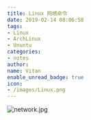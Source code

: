 ```yaml
---
title: Linux 网络命令
date: 2019-02-14 08:06:58
tags:
- Linux
- ArchLinux
- Ununtu
categories:
- notes
author:
name: Vitan
enable_unread_badge: true
icon:
- /images/Linux.png
---
```

![network.jpg](https://i.loli.net/2019/02/14/5c64b1a602305.jpg)
